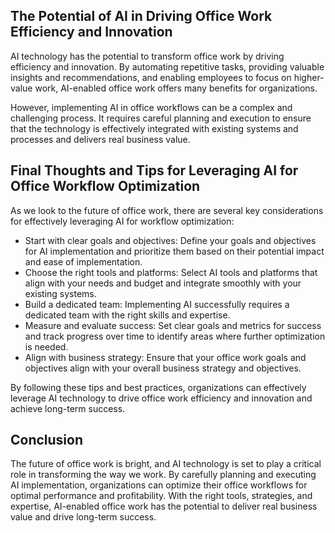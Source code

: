 

The Potential of AI in Driving Office Work Efficiency and Innovation
--------------------------------------------------------------------

AI technology has the potential to transform office work by driving efficiency and innovation. By automating repetitive tasks, providing valuable insights and recommendations, and enabling employees to focus on higher-value work, AI-enabled office work offers many benefits for organizations.

However, implementing AI in office workflows can be a complex and challenging process. It requires careful planning and execution to ensure that the technology is effectively integrated with existing systems and processes and delivers real business value.

Final Thoughts and Tips for Leveraging AI for Office Workflow Optimization
--------------------------------------------------------------------------

As we look to the future of office work, there are several key considerations for effectively leveraging AI for workflow optimization:

* Start with clear goals and objectives: Define your goals and objectives for AI implementation and prioritize them based on their potential impact and ease of implementation.
* Choose the right tools and platforms: Select AI tools and platforms that align with your needs and budget and integrate smoothly with your existing systems.
* Build a dedicated team: Implementing AI successfully requires a dedicated team with the right skills and expertise.
* Measure and evaluate success: Set clear goals and metrics for success and track progress over time to identify areas where further optimization is needed.
* Align with business strategy: Ensure that your office work goals and objectives align with your overall business strategy and objectives.

By following these tips and best practices, organizations can effectively leverage AI technology to drive office work efficiency and innovation and achieve long-term success.

Conclusion
----------

The future of office work is bright, and AI technology is set to play a critical role in transforming the way we work. By carefully planning and executing AI implementation, organizations can optimize their office workflows for optimal performance and profitability. With the right tools, strategies, and expertise, AI-enabled office work has the potential to deliver real business value and drive long-term success.
